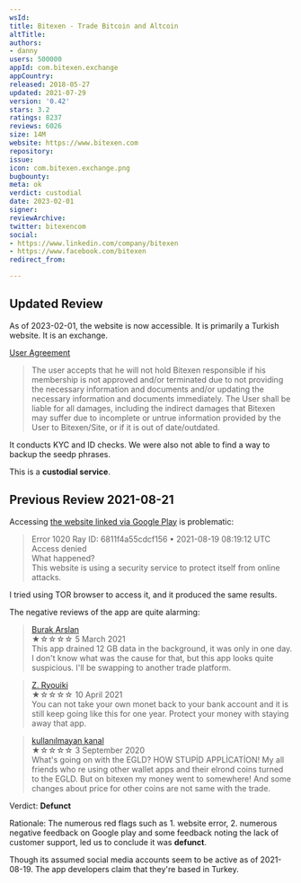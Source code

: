 ```yaml
---
wsId: 
title: Bitexen - Trade Bitcoin and Altcoin
altTitle: 
authors:
- danny
users: 500000
appId: com.bitexen.exchange
appCountry: 
released: 2018-05-27
updated: 2021-07-29
version: '0.42'
stars: 3.2
ratings: 8237
reviews: 6026
size: 14M
website: https://www.bitexen.com
repository: 
issue: 
icon: com.bitexen.exchange.png
bugbounty: 
meta: ok
verdict: custodial
date: 2023-02-01
signer: 
reviewArchive: 
twitter: bitexencom
social:
- https://www.linkedin.com/company/bitexen
- https://www.facebook.com/bitexen
redirect_from: 

---
```


## Updated Review

As of 2023-02-01, the website is now accessible. It is primarily a Turkish website. It is an exchange.

[User Agreement](https://www.bitexen.com/help/user-agreement)

> The user accepts that he will not hold Bitexen responsible if his membership is not approved and/or terminated due to not providing the necessary information and documents and/or updating the necessary information and documents immediately. The User shall be liable for all damages, including the indirect damages that Bitexen may suffer due to incomplete or untrue information provided by the User to Bitexen/Site, or if it is out of date/outdated.

It conducts KYC and ID checks. We were also not able to find a way to backup the seedp phrases. 

This is a **custodial service**.

## Previous Review 2021-08-21

Accessing [the website linked via Google Play](https://www.bitexen.com/) is problematic:

> Error 1020 Ray ID: 6811f4a55cdcf156 • 2021-08-19 08:19:12 UTC<br>
  Access denied<br>
  What happened?<br>
  This website is using a security service to protect itself from online attacks.

I tried using TOR browser to access it, and it produced the same results. 

The negative reviews of the app are quite alarming:

> [Burak Arslan](https://play.google.com/store/apps/details?id=com.bitexen.exchange&reviewId=gp%3AAOqpTOHIOxyYNlpKANNZQsNqZxMs6qr11g2QjqtepUD_dBlHXc4vj3CCBECfeQHJgKUqPU9RhJAAZAG4UEwl-0o)<br>
  ★☆☆☆☆ 5 March 2021<br>
  This app drained 12 GB data in the background, it was only in one day. I don't know what was the cause for that, but this app looks quite suspicious. I'll be swapping to another trade platform.

> [Z. Ryouiki](https://play.google.com/store/apps/details?id=com.bitexen.exchange&reviewId=gp%3AAOqpTOGadwz9o7lbhKdvy_bYBnp0nL4oAu9OfG_ORO7_RArj4eLHxcTEsmDDhPpBkC_mDP4vaHlnumzJm7mc2-c)<br>
  ★☆☆☆☆ 10 April 2021<br>
  You can not take your own monet back to your bank account and it is still keep going like this for one year. Protect your money with staying away that app.

> [kullanılmayan kanal](https://play.google.com/store/apps/details?id=com.bitexen.exchange&reviewId=gp%3AAOqpTOGxQwPo3Ryn2rj9_ugpXIl3pjM3kTU9q3xktT1STpcUbD4VhMtQ3nvZT9PGAp1hhGf4dBHG8xqS6Ez6xGk)<br>
  ★☆☆☆☆ 3 September 2020<br>
  What's going on with the EGLD? HOW STUPİD APPLİCATİON! My all friends who re using other wallet apps and their elrond coins turned to the EGLD. But on bitexen my money went to somewhere! And some changes about price for other coins are not same with the trade.

Verdict: **Defunct**

Rationale: The numerous red flags such as 1. website error, 2. numerous negative feedback on Google play and some feedback noting the lack of customer support, led us to conclude it was **defunct**. 

Though its assumed social media accounts seem to be active as of 2021-08-19. The app developers claim that they're based in Turkey.

